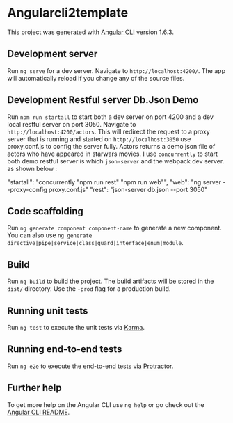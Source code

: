 # Angularcli2template

This project was generated with [Angular CLI](https://github.com/angular/angular-cli) version 1.6.3.

## Development server

Run `ng serve` for a dev server. Navigate to `http://localhost:4200/`. The app will automatically reload if you change any of the source files.

## Development Restful server Db.Json Demo 

Run `npm run startall` to start both a dev server on port 4200  and a dev local restful server on port 3050. Navigate to `http://localhost:4200/actors`. This will redirect the request to a proxy server that is running and started on `http://localhost:3050` use proxy.conf.js to config the server fully. Actors returns a demo json file of actors who have appeared in starwars movies. I use `concurrently` to start both demo restful server is which `json-server` and the webpack dev server. as shown below :    

"startall": "concurrently \"npm run rest\" \"npm run web\"",
"web": "ng server --proxy-config proxy.conf.js" 
"rest": "json-server db.json --port 3050"


## Code scaffolding

Run `ng generate component component-name` to generate a new component. You can also use `ng generate directive|pipe|service|class|guard|interface|enum|module`.

## Build

Run `ng build` to build the project. The build artifacts will be stored in the `dist/` directory. Use the `-prod` flag for a production build.

## Running unit tests

Run `ng test` to execute the unit tests via [Karma](https://karma-runner.github.io).

## Running end-to-end tests

Run `ng e2e` to execute the end-to-end tests via [Protractor](http://www.protractortest.org/).

## Further help

To get more help on the Angular CLI use `ng help` or go check out the [Angular CLI README](https://github.com/angular/angular-cli/blob/master/README.md).
